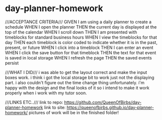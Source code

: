 # day-planner-homework

///ACCEPTANCE CRITERIA///
GIVEN I am using a daily planner to create a schedule
WHEN I open the planner
THEN the current day is displayed at the top of the calendar
WHEN I scroll down
THEN I am presented with timeblocks for standard business hours
WHEN I view the timeblocks for that day
THEN each timeblock is color coded to indicate whether it is in the past, present, or future
WHEN I click into a timeblock
THEN I can enter an event
WHEN I click the save button for that timeblock
THEN the text for that event is saved in local storage
WHEN I refresh the page
THEN the saved events persist


///WHAT I DID///
i was able to get the layout correct and make the input boxes work. i think i got the local storage bit to work just not the displaying part.
i also couldn't figure out the time change thing unfortunately. i'm happy with the design and the final looks of it so i intend to make it work properly
when i work with my tutor soon.


///LINKS ETC..///
link to repo: https://github.com/QueenOfBirbs/day-planner-homework
link to site: https://queenofbirbs.github.io/day-planner-homework/
pictures of work will be in the finished folder!
